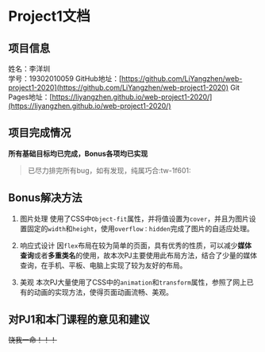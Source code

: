 # Project1文档

## 项目信息
姓名：李洋圳  
学号：19302010059
GitHub地址：[https://github.com/LiYangzhen/web-project1-2020](https://github.com/LiYangzhen/web-project1-2020)
Git Pages地址：[https://liyangzhen.github.io/web-project1-2020/](https://liyangzhen.github.io/web-project1-2020/)

## 项目完成情况

**所有基础目标均已完成，Bonus各项均已实现**

> 已尽力排完所有bug，如有发现，纯属巧合:tw-1f601:

## Bonus解决⽅法

1. 图片处理
	使用了CSS中`Object-fit`属性，并将值设置为`cover`，并且为图片设置固定的`width`和`height`，使用`overflow：hidden`完成了图片的自适应处理。

2. 响应式设计
	因`flex`布局在较为简单的页面，具有优秀的性质，可以减少**媒体查询**或者**多重类名**的使用，故本次PJ主要使用此布局方法，结合了少量的媒体查询，在手机、平板、电脑上实现了较为友好的布局。

3. 美观
	本次PJ大量使用了CSS中的`animation`和`transform`属性，参照了网上已有的动画的实现方法，使得页面动画流畅、美观。

## 对PJ1和本⻔课程的意⻅和建议
 ~~饶我一命！！！~~